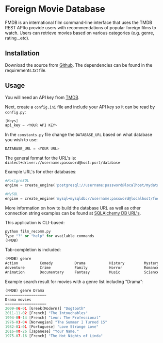 # Foreign Movie Database
FMDB is an international film command-line interface that uses the TMDB REST APIto provide users with recommendations of popular foreign films to watch. Users
can retrieve movies based on various categories (e.g. genre, rating...etc).
## Installation
Download the source from [Github](https://github.com/sogunsemi/intlfilms).
The dependencies can be found in the requirements.txt file.
## Usage
You will need an API key from [TMDB](https://www.themoviedb.org/).

Next, create a `config.ini` file and include your API key so it can be read by `config.py`:
```python
[Keys]
api_key = <YOUR API KEY>
```
In the `constants.py` file change the `DATABASE_URL` based on what database you wish to use:
```python
DATABASE_URL = <YOUR URL>
```
The general format for the URL's is:
`dialect+driver://username:password@host:port/database`

Example URL's for other databases:
```python
#PostgreSQL
engine = create_engine('postgresql://username:password@localhost/mydatabase')

#MySQL
engine = create_engine('mysql+mysqldb://username:password@localhost/foo')
```
More information on how to build the database URL as well as other connection string examples can be found at [SQLAlchemy DB URL's](http://docs.sqlalchemy.org/en/latest/core/engines.html#database-urls).

This application is CLI-based:

```python
python film_recomm.py 
Type "?" or "help" for available commands
(FMDB)
```
Tab-completion is included:
```python
(FMDB) genre 
Action          Comedy          Drama           History         Mystery         Thriller        Western        
Adventure       Crime           Family          Horror          Romance         TV Movie       
Animation       Documentary     Fantasy         Music           Science Fiction War
```
Example search result for movies with a genre list including "Drama":
```python
(FMDB) genre Drama
===================
Drama movies
===================
2009-06-01 [Greek(Modern)] "Dogtooth"
2011-11-02 [French] "The Intouchables"
1994-09-14 [French] "Leon: The Professional"
1976-03-04 [Norwegian] "The Summer I Turned 15"
1982-01-01 [Portuguese] "Love Strange Love"
2016-08-26 [Japanese] "Your Name."
1975-07-16 [French] "The Hot Nights of Linda"
```
